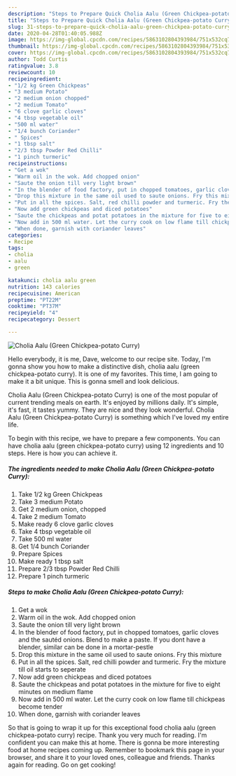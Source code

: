 ```yaml
---
description: "Steps to Prepare Quick Cholia Aalu (Green Chickpea-potato Curry)"
title: "Steps to Prepare Quick Cholia Aalu (Green Chickpea-potato Curry)"
slug: 31-steps-to-prepare-quick-cholia-aalu-green-chickpea-potato-curry
date: 2020-04-28T01:40:05.988Z
image: https://img-global.cpcdn.com/recipes/5863102804393984/751x532cq70/cholia-aalu-green-chickpea-potato-curry-recipe-main-photo.jpg
thumbnail: https://img-global.cpcdn.com/recipes/5863102804393984/751x532cq70/cholia-aalu-green-chickpea-potato-curry-recipe-main-photo.jpg
cover: https://img-global.cpcdn.com/recipes/5863102804393984/751x532cq70/cholia-aalu-green-chickpea-potato-curry-recipe-main-photo.jpg
author: Todd Curtis
ratingvalue: 3.8
reviewcount: 10
recipeingredient:
- "1/2 kg Green Chickpeas"
- "3 medium Potato"
- "2 medium onion chopped"
- "2 medium Tomato"
- "6 clove garlic cloves"
- "4 tbsp vegetable oil"
- "500 ml water"
- "1/4 bunch Coriander"
- " Spices"
- "1 tbsp salt"
- "2/3 tbsp Powder Red Chilli"
- "1 pinch turmeric"
recipeinstructions:
- "Get a wok"
- "Warm oil in the wok. Add chopped onion"
- "Saute the onion till very light brown"
- "In the blender of food factory, put in chopped tomatoes, garlic cloves and the sautéd onions. Blend to make a paste. If you dont have a blender, similar can be done in a mortar-pestle"
- "Drop this mixture in the same oil used to saute onions. Fry this mixture"
- "Put in all the spices. Salt, red chilli powder and turmeric. Fry the mixture till oil starts to seperate"
- "Now add green chickpeas and diced potatoes"
- "Saute the chickpeas and potat potatoes in the mixture for five to eight minutes on medium flame"
- "Now add in 500 ml water. Let the curry cook on low flame till chickpeas become tender"
- "When done, garnish with coriander leaves"
categories:
- Recipe
tags:
- cholia
- aalu
- green

katakunci: cholia aalu green 
nutrition: 143 calories
recipecuisine: American
preptime: "PT22M"
cooktime: "PT37M"
recipeyield: "4"
recipecategory: Dessert

---
```



![Cholia Aalu (Green Chickpea-potato Curry)](https://img-global.cpcdn.com/recipes/5863102804393984/751x532cq70/cholia-aalu-green-chickpea-potato-curry-recipe-main-photo.jpg)

Hello everybody, it is me, Dave, welcome to our recipe site. Today, I'm gonna show you how to make a distinctive dish, cholia aalu (green chickpea-potato curry). It is one of my favorites. This time, I am going to make it a bit unique. This is gonna smell and look delicious.

Cholia Aalu (Green Chickpea-potato Curry) is one of the most popular of current trending meals on earth. It's enjoyed by millions daily. It's simple, it's fast, it tastes yummy. They are nice and they look wonderful. Cholia Aalu (Green Chickpea-potato Curry) is something which I've loved my entire life.




To begin with this recipe, we have to prepare a few components. You can have cholia aalu (green chickpea-potato curry) using 12 ingredients and 10 steps. Here is how you can achieve it.

<!--inarticleads1-->

##### The ingredients needed to make Cholia Aalu (Green Chickpea-potato Curry):

1. Take 1/2 kg Green Chickpeas
1. Take 3 medium Potato
1. Get 2 medium onion, chopped
1. Take 2 medium Tomato
1. Make ready 6 clove garlic cloves
1. Take 4 tbsp vegetable oil
1. Take 500 ml water
1. Get 1/4 bunch Coriander
1. Prepare  Spices
1. Make ready 1 tbsp salt
1. Prepare 2/3 tbsp Powder Red Chilli
1. Prepare 1 pinch turmeric




<!--inarticleads2-->

##### Steps to make Cholia Aalu (Green Chickpea-potato Curry):

1. Get a wok
1. Warm oil in the wok. Add chopped onion
1. Saute the onion till very light brown
1. In the blender of food factory, put in chopped tomatoes, garlic cloves and the sautéd onions. Blend to make a paste. If you dont have a blender, similar can be done in a mortar-pestle
1. Drop this mixture in the same oil used to saute onions. Fry this mixture
1. Put in all the spices. Salt, red chilli powder and turmeric. Fry the mixture till oil starts to seperate
1. Now add green chickpeas and diced potatoes
1. Saute the chickpeas and potat potatoes in the mixture for five to eight minutes on medium flame
1. Now add in 500 ml water. Let the curry cook on low flame till chickpeas become tender
1. When done, garnish with coriander leaves




So that is going to wrap it up for this exceptional food cholia aalu (green chickpea-potato curry) recipe. Thank you very much for reading. I'm confident you can make this at home. There is gonna be more interesting food at home recipes coming up. Remember to bookmark this page in your browser, and share it to your loved ones, colleague and friends. Thanks again for reading. Go on get cooking!
